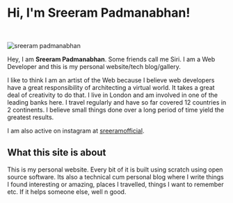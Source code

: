 # Hi, I'm Sreeram Padmanabhan!

&nbsp;

<img src="/img/sreeram-collage.jpg" title="sreeram padmanabhan" class="left-float-img" />

Hey, I am **Sreeram Padmanabhan**. Some friends call me Siri. I am a Web Developer and this is my personal website/tech blog/gallery.

I like to think I am an artist of the Web because I believe web developers have a great responsibility of architecting a virtual world. It takes a great deal of creativity to do that. I live in London and am involved in one of the leading banks here.
I travel regularly and have so far covered 12 countries in 2 continents. I believe small things done over a long period of time yield the greatest results.

I am also active on instagram at [sreeramofficial](https://instagram.com/sreeramofficial).

## What this site is about

This is my personal website. Every bit of it is built using scratch using open source software. Its also a technical cum personal blog where I write things I found interesting or amazing, places I travelled, things I want to remember etc. If it helps someone else, well n good.